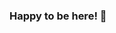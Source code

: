 ### Happy to be here! 👋

<!--
**PaulMRob/PaulMRob** is a ✨ _special_ ✨ repository because its `README.md` (this file) appears on your GitHub profile.

Here are some ideas to get you started:

- 🔭 I’m currently working on Vschool Project and D3 Data Animations
- 🌱 I’m currently learning D3 and React!
- 👯 I’m looking to collaborate on Data Design and Interpretation
- 💬 Ask me about my personal portfolio
- 📫 Reach me at Bigwallpaul514@gmail.com
- 😄 Pronouns: He/Him
- ⚡ Fun fact: Professional Climbing Coach! 
-->

